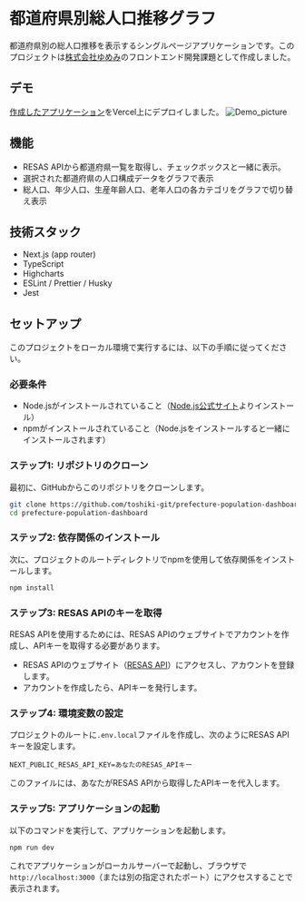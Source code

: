 # 都道府県別総人口推移グラフ

都道府県別の総人口推移を表示するシングルページアプリケーションです。このプロジェクトは[株式会社ゆめみ](https://www.yumemi.co.jp/)のフロントエンド開発課題として作成しました。

## デモ
[作成したアプリケーション](https://prefecture-population-dashboard.vercel.app/)をVercel上にデプロイしました。
![Demo_picture](https://github.com/toshiki-git/prefecture-population-dashboard/assets/134392452/64cb250b-2168-4ebe-bc7c-679deaca54ae)



## 機能

- RESAS APIから都道府県一覧を取得し、チェックボックスと一緒に表示。
- 選択された都道府県の人口構成データをグラフで表示
- 総人口、年少人口、生産年齢人口、老年人口の各カテゴリをグラフで切り替え表示

## 技術スタック

- Next.js (app router)
- TypeScript
- Highcharts
- ESLint / Prettier / Husky
- Jest

## セットアップ

このプロジェクトをローカル環境で実行するには、以下の手順に従ってください。

### 必要条件

- Node.jsがインストールされていること（[Node.js公式サイト](https://nodejs.org/)よりインストール）
- npmがインストールされていること（Node.jsをインストールすると一緒にインストールされます）

### ステップ1: リポジトリのクローン

最初に、GitHubからこのリポジトリをクローンします。

```bash
git clone https://github.com/toshiki-git/prefecture-population-dashboard.git
cd prefecture-population-dashboard
```

### ステップ2: 依存関係のインストール

次に、プロジェクトのルートディレクトリでnpmを使用して依存関係をインストールします。

```bash
npm install
```

### ステップ3: RESAS APIのキーを取得

RESAS APIを使用するためには、RESAS APIのウェブサイトでアカウントを作成し、APIキーを取得する必要があります。

- RESAS APIのウェブサイト（[RESAS API](https://opendata.resas-portal.go.jp/)）にアクセスし、アカウントを登録します。
- アカウントを作成したら、APIキーを発行します。

### ステップ4: 環境変数の設定

プロジェクトのルートに`.env.local`ファイルを作成し、次のようにRESAS APIキーを設定します。

```env
NEXT_PUBLIC_RESAS_API_KEY=あなたのRESAS_APIキー
```

このファイルには、あなたがRESAS APIから取得したAPIキーを代入します。

### ステップ5: アプリケーションの起動

以下のコマンドを実行して、アプリケーションを起動します。

```bash
npm run dev
```

これでアプリケーションがローカルサーバーで起動し、ブラウザで`http://localhost:3000`（または別の指定されたポート）にアクセスすることで表示されます。
